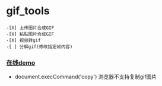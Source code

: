 # gif_tools

    -[X] 上传图片合成GIF
    -[X] 粘贴图片合成GIF
    -[X] 视频转gif
    -[ ] 分解gif(修改指定帧内容)

###  [在线demo](https://guojingwen.github.io/gif_tools)




- document.execCommand('copy') 浏览器不支持复制gif图片